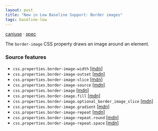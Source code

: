 ```yaml
---
layout: post
title: "New in Low Baseline Support: Border images"
tags: baseline-low
---
```


[caniuse](https://caniuse.com/?search=border-image) · [spec](https://drafts.csswg.org/css-backgrounds-3/#border-images)

The `border-image` CSS property draws an image around an element.

### Source features

- ``css.properties.border-image-width`` [[mdn]](https://https://developer.mozilla.org/en-US/search?q=css.properties.border-image-width)
- ``css.properties.border-image-outset`` [[mdn]](https://https://developer.mozilla.org/en-US/search?q=css.properties.border-image-outset)
- ``css.properties.border-image-slice`` [[mdn]](https://https://developer.mozilla.org/en-US/search?q=css.properties.border-image-slice)
- ``css.properties.border-image-source`` [[mdn]](https://https://developer.mozilla.org/en-US/search?q=css.properties.border-image-source)
- ``css.properties.border-image`` [[mdn]](https://https://developer.mozilla.org/en-US/search?q=css.properties.border-image)
- ``css.properties.border-image.fill`` [[mdn]](https://https://developer.mozilla.org/en-US/search?q=css.properties.border-image.fill)
- ``css.properties.border-image.optional_border_image_slice`` [[mdn]](https://https://developer.mozilla.org/en-US/search?q=css.properties.border-image.optional_border_image_slice)
- ``css.properties.border-image.gradient`` [[mdn]](https://https://developer.mozilla.org/en-US/search?q=css.properties.border-image.gradient)
- ``css.properties.border-image-repeat`` [[mdn]](https://https://developer.mozilla.org/en-US/search?q=css.properties.border-image-repeat)
- ``css.properties.border-image-repeat.round`` [[mdn]](https://https://developer.mozilla.org/en-US/search?q=css.properties.border-image-repeat.round)
- ``css.properties.border-image-repeat.space`` [[mdn]](https://https://developer.mozilla.org/en-US/search?q=css.properties.border-image-repeat.space)

